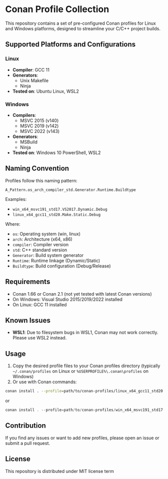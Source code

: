 # Conan Profile Collection

This repository contains a set of pre-configured Conan profiles for Linux and Windows platforms, designed to streamline your C/C++ project builds.

## Supported Platforms and Configurations

### Linux
- **Compiler**: GCC 11
- **Generators**:
  - Unix Makefile
  - Ninja
- **Tested on**: Ubuntu Linux, WSL2

### Windows
- **Compilers**:
  - MSVC 2015 (v140)
  - MSVC 2019 (v142)
  - MSVC 2022 (v143)
- **Generators**:
  - MSBuild
  - Ninja
- **Tested on**: Windows 10 PowerShell, WSL2

## Naming Convention

Profiles follow this naming pattern:

```
A_Pattern.os_arch_compiler_std.Generator.Runtime.Buildtype
```

Examples:
- `win_x64_msvc191_std17.VS2017.Dynamic.Debug`
- `linux_x64_gcc11_std20.Make.Static.Debug`

Where:
- `os`: Operating system (win, linux)
- `arch`: Architecture (x64, x86)
- `compiler`: Compiler version
- `std`: C++ standard version
- `Generator`: Build system generator
- `Runtime`: Runtime linkage (Dynamic/Static)
- `Buildtype`: Build configuration (Debug/Release)

## Requirements

- Conan 1.66 or Conan 2.1 (not yet tested with latest Conan versions)
- On Windows: Visual Studio 2015/2019/2022 installed
- On Linux: GCC 11 installed

## Known Issues

- **WSL1**: Due to filesystem bugs in WSL1, Conan may not work correctly. Please use WSL2 instead.

## Usage

1. Copy the desired profile files to your Conan profiles directory (typically `~/.conan/profiles` on Linux or `%USERPROFILE%\.conan\profiles` on Windows)
2. Or use with Conan commands:

```bash
conan install . --profile=path/to/conan-profiles/linux_x64_gcc11_std20.Make.Static.Debug
```

or

```powershell
conan install . --profile=path/to/conan-profiles/win_x64_msvc191_std17.VS2017.Dynamic.Debug
```

## Contribution

If you find any issues or want to add new profiles, please open an issue or submit a pull request.

## License

This repository is distributed under MIT license  term

